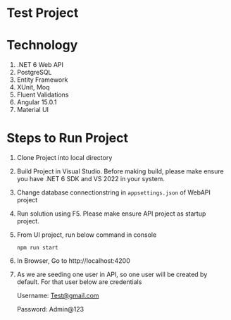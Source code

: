 # Test Project

# Technology
1. .NET 6 Web API
2. PostgreSQL
3. Entity Framework
4. XUnit, Moq
5. Fluent Validations
6. Angular 15.0.1
7. Material UI

# Steps to Run Project
1. Clone Project into local directory
2. Build Project in Visual Studio. Before making build, please make ensure you have .NET 6 SDK and VS 2022 in your system.
3. Change database connectionstring in `appsettings.json` of WebAPI project
4. Run solution using F5. Please make ensure API project as startup project.
5. From UI project, run below command in console
   
   `npm run start`
6. In Browser, Go to http://localhost:4200
7. As we are seeding one user in API, so one user will be created by default. For that user below are credentials

   Username: Test@gmail.com
   
   Password: Admin@123
